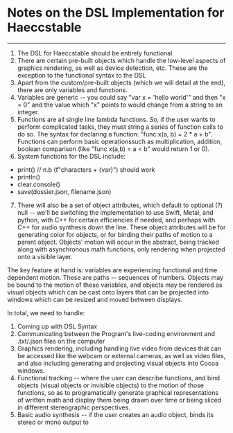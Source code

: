 # Notes on the DSL Implementation for Haeccstable

---

1. The DSL for Haeccstable should be entirely functional.
2. There are certain pre-built objects which handle the low-level aspects of graphics rendering, as well as device detection, etc. These are the exception to the functional syntax to the DSL
3. Apart from the custom/pre-built objects (which we will detail at the end), there are only variables and functions.
4. Variables are generic -- you could say "var x = 'hello world'" and then "x = 0" and the value which "x" points to would change from a string to an integer. 
5. Functions are all single line lambda functions. So, if the user wants to perform complicated tasks, they must string a series of function calls to do so. The syntax for declaring a function: "func x(a, b) = 2 * a + b". Functions can perform basic operationssuch as multiplication, addition, boolean comparison (like "func x(a,b) = a < b" would return 1 or 0). 
6. System functions for the DSL include:
  - print() // n.b (f"characters + {var}") should work
  - println()
  - clear.console()
  - save(dossier.json, filename.json)
7. There will also be a set of object attributes, which default to optional (?) null -- we'll be switching the implementation to use Swift, Metal, and python, with C++ for certain efficiencies if needed, and perhaps with C++ for audio synthesis down the line. These object attributes will be for generating color for objects, or for binding their paths of motion to a parent object. Objects' motion will occur in the abstract, being tracked along with asynchronous math functions, only rendering when projected onto a visible layer.


The key feature at hand is: variables are experiencing functional and time dependent motion. These are paths -- sequences of numbers. Objects may be bound to the motion of these variables, and objects may be rendered as visual objects which can be cast onto layers that can be projected into windows which can be resized and moved between displays.

In total, we need to handle:
1. Coming up with DSL Syntax
2. Communicating between the Program's live-coding environment and .txt/.json files on the computer
3. Graphics rendering, including handling live video from devices that can be accessed like the webcam or external cameras, as well as video files, and also including generating and projecting visual objects into Cocoa windows.
4. Functional tracking -- where the user can describe functions, and bind objects (visual objects or invisible objects) to the motion of those functions, so as to programatically generate graphical representations of written math and display them being drawn over time or being sliced in different stereographic perspectives.
5. Basic audio synthesis -- if the user creates an audio object, binds its stereo or mono output to 

